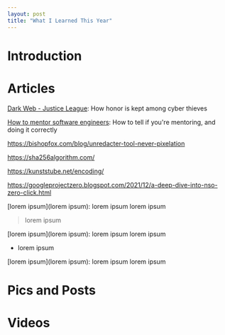 ```yaml
---
layout: post
title: "What I Learned This Year"
---
```


# Introduction



# Articles

[Dark Web - Justice League](https://analyst1.com/blog/dark-web-justice-league): How honor is kept among cyber thieves

[How to mentor software engineers](https://xdg.me/mentor-engineers/): How to tell if you're mentoring, and doing it correctly

https://bishopfox.com/blog/unredacter-tool-never-pixelation


https://sha256algorithm.com/

https://kunststube.net/encoding/

https://googleprojectzero.blogspot.com/2021/12/a-deep-dive-into-nso-zero-click.html

[lorem ipsum](lorem ipsum): lorem ipsum lorem ipsum
> lorem ipsum

[lorem ipsum](lorem ipsum): lorem ipsum lorem ipsum
* lorem ipsum

[lorem ipsum](lorem ipsum): lorem ipsum lorem ipsum

# Pics and Posts

# Videos
